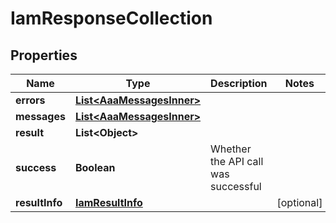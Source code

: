 

# IamResponseCollection


## Properties

| Name | Type | Description | Notes |
|------------ | ------------- | ------------- | -------------|
|**errors** | [**List&lt;AaaMessagesInner&gt;**](AaaMessagesInner.md) |  |  |
|**messages** | [**List&lt;AaaMessagesInner&gt;**](AaaMessagesInner.md) |  |  |
|**result** | **List&lt;Object&gt;** |  |  |
|**success** | **Boolean** | Whether the API call was successful |  |
|**resultInfo** | [**IamResultInfo**](IamResultInfo.md) |  |  [optional] |



